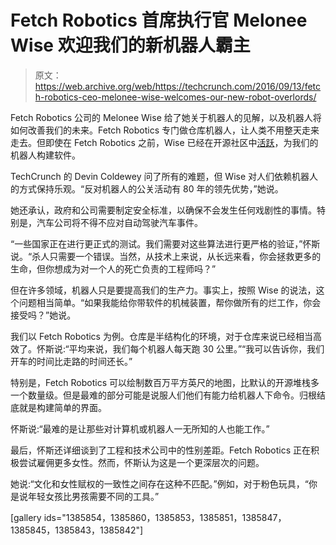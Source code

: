 # Fetch Robotics 首席执行官 Melonee Wise 欢迎我们的新机器人霸主 

> 原文：<https://web.archive.org/web/https://techcrunch.com/2016/09/13/fetch-robotics-ceo-melonee-wise-welcomes-our-new-robot-overlords/>

Fetch Robotics 公司的 Melonee Wise 给了她关于机器人的见解，以及机器人将如何改善我们的未来。Fetch Robotics 专门做仓库机器人，让人类不用整天走来走去。但即使在 Fetch Robotics 之前，Wise 已经在开源社区中[活跃](https://web.archive.org/web/20221206184840/https://en.wikipedia.org/wiki/Turtlebot)，为我们的机器人构建软件。

TechCrunch 的 Devin Coldewey 问了所有的难题，但 Wise 对人们依赖机器人的方式保持乐观。“反对机器人的公关活动有 80 年的领先优势，”她说。

她还承认，政府和公司需要制定安全标准，以确保不会发生任何戏剧性的事情。特别是，汽车公司将不得不应对自动驾驶汽车事件。

“一些国家正在进行更正式的测试。我们需要对这些算法进行更严格的验证，”怀斯说。“杀人只需要一个错误。当然，从技术上来说，从长远来看，你会拯救更多的生命，但你想成为对一个人的死亡负责的工程师吗？”

但在许多领域，机器人只是要提高我们的生产力。事实上，按照 Wise 的说法，这个问题相当简单。“如果我能给你带软件的机械装置，帮你做所有的烂工作，你会接受吗？”她说。

我们以 Fetch Robotics 为例。仓库是半结构化的环境，对于仓库来说已经相当高效了。怀斯说:“平均来说，我们每个机器人每天跑 30 公里。”“我可以告诉你，我们开车的时间比走路的时间还长。”

特别是，Fetch Robotics 可以绘制数百万平方英尺的地图，比默认的开源堆栈多一个数量级。但是最难的部分可能是说服人们他们有能力给机器人下命令。归根结底就是构建简单的界面。

怀斯说:“最难的是让那些对计算机或机器人一无所知的人也能工作。”

最后，怀斯还详细谈到了工程和技术公司中的性别差距。Fetch Robotics 正在积极尝试雇佣更多女性。然而，怀斯认为这是一个更深层次的问题。

她说:“文化和女性赋权的一致性之间存在这种不匹配。”例如，对于粉色玩具，“你是说年轻女孩比男孩需要不同的工具。”

[gallery ids="1385854，1385860，1385853，1385851，1385847，1385845，1385843，1385842"]